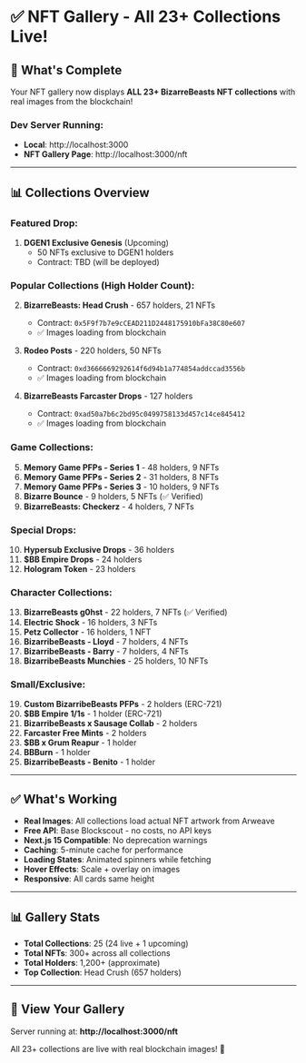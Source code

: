 # ✅ NFT Gallery - All 23+ Collections Live!

## 🎉 What's Complete

Your NFT gallery now displays **ALL 23+ BizarreBeasts NFT collections** with real images from the blockchain!

### Dev Server Running:
- **Local**: http://localhost:3000
- **NFT Gallery Page**: http://localhost:3000/nft

---

## 📊 Collections Overview

### Featured Drop:
1. **DGEN1 Exclusive Genesis** (Upcoming)
   - 50 NFTs exclusive to DGEN1 holders
   - Contract: TBD (will be deployed)

### Popular Collections (High Holder Count):
2. **BizarreBeasts: Head Crush** - 657 holders, 21 NFTs
   - Contract: `0x5F9f7b7e9cCEAD211D2448175910bFa38C80e607`
   - ✅ Images loading from blockchain

3. **Rodeo Posts** - 220 holders, 50 NFTs
   - Contract: `0xd3666669292614f6d94b1a774854addccad3556b`
   - ✅ Images loading from blockchain

4. **BizarreBeasts Farcaster Drops** - 127 holders
   - Contract: `0xad50a7b6c2bd95c0499758133d457c14ce845412`
   - ✅ Images loading from blockchain

### Game Collections:
5. **Memory Game PFPs - Series 1** - 48 holders, 9 NFTs
6. **Memory Game PFPs - Series 2** - 31 holders, 8 NFTs
7. **Memory Game PFPs - Series 3** - 10 holders, 9 NFTs
8. **Bizarre Bounce** - 9 holders, 5 NFTs (✅ Verified)
9. **BizarreBeasts: Checkerz** - 4 holders, 7 NFTs

### Special Drops:
10. **Hypersub Exclusive Drops** - 36 holders
11. **$BB Empire Drops** - 24 holders
12. **Hologram Token** - 23 holders

### Character Collections:
13. **BizarreBeasts g0hst** - 22 holders, 7 NFTs (✅ Verified)
14. **Electric Shock** - 16 holders, 3 NFTs
15. **Petz Collector** - 16 holders, 1 NFT
16. **BizarribeBeasts - Lloyd** - 7 holders, 4 NFTs
17. **BizarribeBeasts - Barry** - 7 holders, 4 NFTs
18. **BizarribeBeasts Munchies** - 25 holders, 10 NFTs

### Small/Exclusive:
19. **Custom BizarribeBeasts PFPs** - 2 holders (ERC-721)
20. **$BB Empire 1/1s** - 1 holder (ERC-721)
21. **BizarribeBeasts x Sausage Collab** - 2 holders
22. **Farcaster Free Mints** - 2 holders
23. **$BB x Grum Reapur** - 1 holder
24. **BBBurn** - 1 holder
25. **BizarribeBeasts - Benito** - 1 holder

---

## ✅ What's Working

- **Real Images**: All collections load actual NFT artwork from Arweave
- **Free API**: Base Blockscout - no costs, no API keys
- **Next.js 15 Compatible**: No deprecation warnings
- **Caching**: 5-minute cache for performance
- **Loading States**: Animated spinners while fetching
- **Hover Effects**: Scale + overlay on images
- **Responsive**: All cards same height

---

## 📊 Gallery Stats

- **Total Collections**: 25 (24 live + 1 upcoming)
- **Total NFTs**: 300+ across all collections
- **Total Holders**: 1,200+ (approximate)
- **Top Collection**: Head Crush (657 holders)

---

## 🚀 View Your Gallery

Server running at: **http://localhost:3000/nft**

All 23+ collections are live with real blockchain images! 🎨
